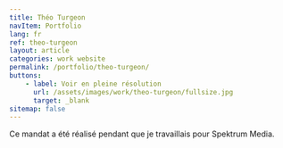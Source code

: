 ```yaml
---
title: Théo Turgeon
navItem: Portfolio
lang: fr
ref: theo-turgeon
layout: article
categories: work website
permalink: /portfolio/theo-turgeon/
buttons:
    - label: Voir en pleine résolution
      url: /assets/images/work/theo-turgeon/fullsize.jpg
      target: _blank
sitemap: false
---
```


Ce mandat a été réalisé pendant que je travaillais pour Spektrum Media.

